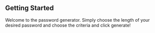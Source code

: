 ## Getting Started

Welcome to the password generator. Simply choose the length of your desired password and choose the criteria and click generate! 